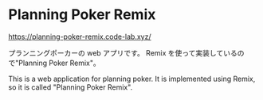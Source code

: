 # Planning Poker Remix

https://planning-poker-remix.code-lab.xyz/

プランニングポーカーの web アプリです。
Remix を使って実装しているので"Planning Poker Remix"。

This is a web application for planning poker.
It is implemented using Remix, so it is called "Planning Poker Remix".
